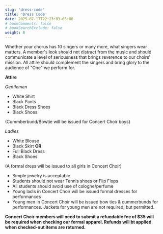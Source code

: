 ```yaml
---
slug: 'dress-code'
title: 'Dress Code'
date: 2025-07-17T22:23:03-05:00
# bookComments: false
# bookSearchExclude: false
weight: 8
---
```

Whether your chorus has 10 singers or many more, what singers wear matters. A member's look should not distract from the music and should communicate a level of seriousness that brings reverence to our choirs' mission. All attire should complement the singers and bring glory to the audience of "One" we perform for.

**Attire**

*Gentlemen*
* White Shirt
* Black Pants
* Black Dress Shoes
* Black Shoes

(Cummberbund/Bowtie will be issued for Concert Choir boys)

*Ladies*
* White Blouse
* Black Skirt
**OR**
* Full Black Dress
* Black Shoes

(A formal dress will be issued to all girls in Concert Choir)


* Simple jewelry is acceptable
* Students should not wear Tennis shoes or Flip Flops
* All students should avoid use of cologne/perfume
* Young ladis in Concert Choir will be issued formal dresses for performances
* Young men in Concert Choir will be issued bow ties & cummerbunds for performances. Jackets for young men are not required, but permitted.

**Concert Choir members will need to submit a refundable fee of $35 will be required when checking our formal apparel. Refunds will bt applied when checked-out items are returned.**